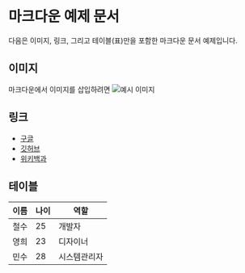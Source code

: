 # 마크다운 예제 문서
다음은 이미지, 링크, 그리고 테이블(표)만을 포함한 마크다운 문서 예제입니다.
## 이미지
마크다운에서 이미지를 삽입하려면
![예시 이미지](https://via.placeholder.com/300x150.png?text=Example+Image)

## 링크
- [구글](https://www.google.com)
- [깃허브](https://github.com)
- [위키백과](https://www.wikipedia.org)

## 테이블
| 이름   | 나이 | 역할       |
|--------|------|------------|
| 철수   | 25   | 개발자     |
| 영희   | 23   | 디자이너   |
| 민수   | 28   | 시스템관리자 |
